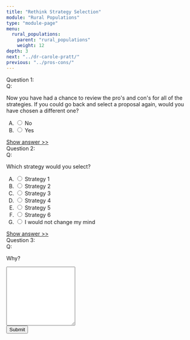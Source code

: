 ```yaml
---
title: "Rethink Strategy Selection"
module: "Rural Populations"
type: "module-page"
menu:
  rural_populations:
    parent: "rural_populations"
    weight: 12
depth: 3
next: "../dr-carole-pratt/"
previous: "../pros-cons/"
---
```

<form method="post" action="."><div class="pageblock hide-feedback">







  


<div class="cases"><div class="casetitle">Question 1:</div><div class="casecontent"><div class="casequestion"><div class="casequestion-text clearfix"><div class="q-mod5">Q:</div><div class="question-text"><p>Now you have had a chance to review the pro's and con's for all of the strategies. If you could go back and select a proposal again, would you have chosen a different one?</p></div></div><ol class="caseanswercontainer" type="A"><li class=""><label><input name="question121" value="No"
                           type="radio">
                    No
                </label></li><li class=""><label><input name="question121" value="Yes"
                           type="radio">
                    Yes
                </label></li></ol></div><div class="casesanswerdisplay"><a href="#q121" class="moretoggle">Show answer &gt;&gt;</a><div id="q121" class="toggleable" style="display: none"><p><i>The correct answer is A:</i><div class="casequestionexplanation"></div></p></div></div></div></div>

  


<div class="cases"><div class="casetitle">Question 2:</div><div class="casecontent"><div class="casequestion"><div class="casequestion-text clearfix"><div class="q-mod5">Q:</div><div class="question-text"><p>Which strategy would you select?</p></div></div><ol class="caseanswercontainer" type="A"><li class=""><label><input name="question122" value="Strategy 1"
                           type="radio">
                    Strategy 1
                </label></li><li class=""><label><input name="question122" value="Strategy 2"
                           type="radio">
                    Strategy 2
                </label></li><li class=""><label><input name="question122" value="Strategy 3"
                           type="radio">
                    Strategy 3
                </label></li><li class=""><label><input name="question122" value="Strategy 4"
                           type="radio">
                    Strategy 4
                </label></li><li class=""><label><input name="question122" value="Strategy 5"
                           type="radio">
                    Strategy 5
                </label></li><li class=""><label><input name="question122" value="Strategy 6"
                           type="radio">
                    Strategy 6
                </label></li><li class=""><label><input name="question122" value="I would not change my mind"
                           type="radio">
                    I would not change my mind
                </label></li></ol></div><div class="casesanswerdisplay"><a href="#q122" class="moretoggle">Show answer &gt;&gt;</a><div id="q122" class="toggleable" style="display: none"><p><i>The correct answer is A:</i><div class="casequestionexplanation"></div></p></div></div></div></div>

  


<div class="cases"><div class="casetitle">Question 3:</div><div class="casecontent"><div class="casequestion"><div class="casequestion-text clearfix"><div class="q-mod5">Q:</div><div class="question-text"><p>Why?</p></div></div><textarea rows="10" name="question123" class="form-control"></textarea></div></div></div>



  <script src="/media/quizblock/js/quizshow.js"></script>



</div><div class="submit-container"><input class="btn btn-info btn-submit-section" type="submit" value="Submit" /></div></form>